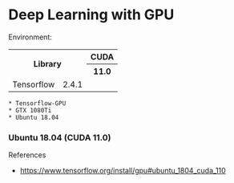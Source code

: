 # Deep Learning with GPU

Environment:

<table>
<tr>
  <th rowspan="2" colspan="2">Library</th>
  <th>CUDA</th>
</tr>
<tr>
  <th>11.0</th>
</tr>
<tr>
<td>
Tensorflow
</td>
<td>2.4.1</td>
<td>
</tr>
</table>

```
* Tensorflow-GPU
* GTX 1080Ti
* Ubuntu 18.04
```

### Ubuntu 18.04 (CUDA 11.0)



References

* https://www.tensorflow.org/install/gpu#ubuntu_1804_cuda_110
